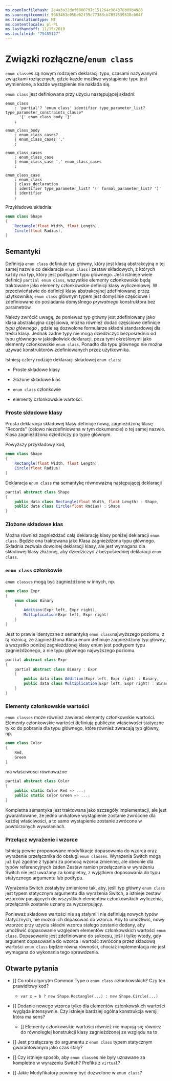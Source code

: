 ```yaml
---
ms.openlocfilehash: 2e4a3a32def6900797c151264c984378b09b4988
ms.sourcegitcommit: 5983461e05be62f39c77383cb7857539518cb04f
ms.translationtype: MT
ms.contentlocale: pl-PL
ms.lasthandoff: 11/15/2019
ms.locfileid: "79485127"
---
```


# <a name="discriminated-unions--enum-class"></a>Związki rozłączne/`enum class`

`enum class`es są nowym rodzajem deklaracji typu, czasami nazywanymi związkami rozłącznych, gdzie każde możliwe wystąpienie typu jest wymienione, a każde wystąpienie nie nakłada się.

`enum class` jest definiowana przy użyciu następującej składni:

```antlr
enum_class
    : 'partial'? 'enum class' identifier type_parameter_list? type_parameter_constraints_clause* 
      '{' enum_class_body '}'
    ;

enum_class_body
    : enum_class_cases?
    | enum_class_cases ','
    ;

enum_class_cases
    : enum_class_case
    | enum_class_case ',' enum_class_cases
    ;

enum_class_case
    : enum_class
    | class_declaration
    | identifier type_parameter_list? '(' formal_parameter_list? ')'
    | identifier
    ;

```

Przykładowa składnia:

```C#
enum class Shape
{
    Rectangle(float Width, float Length),
    Circle(float Radius),
}
```

## <a name="semantics"></a>Semantyki

Definicja `enum class` definiuje typ główny, który jest klasą abstrakcyjną o tej samej nazwie co deklaracja `enum class` i zestaw składowych, z których każdy ma typ, który jest podtypem typu głównego. Jeśli istnieje wiele definicji `partial enum class`, wszystkie elementy członkowskie będą traktowane jako elementy członkowskie definicji klasy wyliczeniowej. W przeciwieństwie do definicji klasy abstrakcyjnej zdefiniowanej przez użytkownika, `enum class` głównym typem jest domyślnie częściowe i zdefiniowane do posiadania domyślnego *prywatnego* konstruktora bez parametrów.

Należy zwrócić uwagę, że ponieważ typ główny jest zdefiniowany jako klasa abstrakcyjna częściowa, można również dodać częściowe definicje *typu głównego* , gdzie są dozwolone formularze składni standardowej dla treści klasy.
Jednak żadne typy nie mogą dziedziczyć bezpośrednio od typu głównego w jakiejkolwiek deklaracji, poza tymi określonymi jako elementy członkowskie `enum class`. Ponadto dla typu głównego nie można używać konstruktorów zdefiniowanych przez użytkownika.

Istnieją cztery rodzaje deklaracji składowej `enum class`:

* Proste składowe klasy

* złożone składowe klas

* `enum class` członkowie

* elementy członkowskie wartości.

### <a name="simple-class-members"></a>Proste składowe klasy

Prosta deklaracja składowej klasy definiuje nową, zagnieżdżoną klasę "Records" (celowo niezdefiniowana w tym dokumencie) o tej samej nazwie. Klasa zagnieżdżona dziedziczy po typie głównym.

Powyższy przykładowy kod,

```C#
enum class Shape
{
    Rectangle(float Width, float Length),
    Circle(float Radius)
}
```

Deklaracja `enum class` ma semantykę równoważną następującej deklaracji

```C#
partial abstract class Shape
{
    public data class Rectangle(float Width, float Length) : Shape,
    public data class Circle(float Radius) : Shape
}
```

### <a name="complex-class-members"></a>Złożone składowe klas

Można również zagnieżdżać całą deklarację klasy poniżej deklaracji `enum class`. Będzie ona traktowana jako Klasa zagnieżdżona typu głównego. Składnia zezwala dowolnej deklaracji klasy, ale jest wymagana dla składowej klasy złożonej, aby dziedziczyć z bezpośredniej deklaracji `enum class`. 

### <a name="enum-class-members"></a>`enum class` członkowie

`enum classes` mogą być zagnieżdżone w innych, np.

```C#
enum class Expr
{
    enum class Binary
    {
        Addition(Expr left, Expr right),
        Multiplication(Expr left, Expr right)
    }
}
```

Jest to prawie identyczne z semantyką `enum class`najwyższego poziomu, z tą różnicą, że zagnieżdżona Klasa enum definiuje zagnieżdżony typ główny, a wszystko poniżej zagnieżdżonej klasy enum jest podtypem typu zagnieżdżonego, a nie typu głównego najwyższego poziomu.

```C#
partial abstract class Expr
{
    partial abstract class Binary : Expr
    {
        public data class Addition(Expr left, Expr right) : Binary,
        public data class Multiplication(Expr left, Expr right) : Binary
    }
}
```

### <a name="value-members"></a>Elementy członkowskie wartości

`enum classes` może również zawierać elementy członkowskie wartości. Elementy członkowskie wartości definiują publiczne właściwości statyczne tylko do pobrania dla typu głównego, które również zwracają typ główny, np.

```C#
enum class Color
{
    Red,
    Green
}
```

ma właściwości równoważne

```C#
partial abstract class Color
{
    public static Color Red => ...;
    public static Color Green => ...;
}
```

Kompletna semantyka jest traktowana jako szczegóły implementacji, ale jest gwarantowane, że jedno unikatowe wystąpienie zostanie zwrócone dla każdej właściwości, a to samo wystąpienie zostanie zwrócone w powtórzonych wywołaniach.


### <a name="switch-expression-and-patterns"></a>Przełącz wyrażenie i wzorce

Istnieją pewne proponowane modyfikacje dopasowania do wzorca oraz wyrażenie przełącznika do obsługi `enum classes`. Wyrażenia Switch mogą już być zgodne z typami za pomocą wzorca zmiennej, ale obecnie dla typów referencyjnych żaden Zestaw ramion przełączania w wyrażeniu Switch nie jest uważany za kompletny, z wyjątkiem dopasowania do typu statycznego argumentu lub podtypu.

Wyrażenia Switch zostałyby zmienione tak, aby, jeśli typ główny `enum class` jest typem statycznym argumentu dla wyrażenia Switch, a istnieje zestaw wzorców pasujących do wszystkich elementów członkowskich wyliczenia, przełącznik zostanie uznany za wyczerpujący.

Ponieważ składowe wartości nie są stałymi i nie definiują nowych typów statycznych, nie można ich dopasować do wzorca. Aby to umożliwić, nowy wzorzec przy użyciu składni wzorca stałego zostanie dodany, aby umożliwić dopasowanie względem elementów członkowskich wartości `enum class`. Dopasowanie jest zdefiniowane do sukcesu, jeśli i tylko wtedy, gdy argument dopasowania do wzorca i wartość zwrócona przez składową wartości `enum class` będzie równa równości, chociaż implementacja nie jest wymagana do wykonania tego sprawdzenia.


## <a name="open-questions"></a>Otwarte pytania

- [] Co robi algorytm Common Type o `enum class` członkowskich? Czy ten prawidłowy kod?
    * `var x = b ? new Shape.Rectangle(...) : new Shape.Circle(...)`

- [] Dodanie nowego wzorca tylko dla elementów członkowskich wartości wygląda intensywnie. Czy istnieje bardziej ogólna konstrukcja wersji, która ma sens?
    - [] Elementy członkowskie wartości również nie mapują się również do równoległej konstrukcji klasy zagnieżdżonej ze względu na to

- [] Jest przełączany do argumentu z `enum class` typem statycznym gwarantowanym jako czas stały?

- [] Czy istnieje sposób, aby `enum class`es nie były uznawane za kompletne w wyrażeniu Switch? Prefiks z `virtual`?

- [] Jakie Modyfikatory powinny być dozwolone w `enum class`?